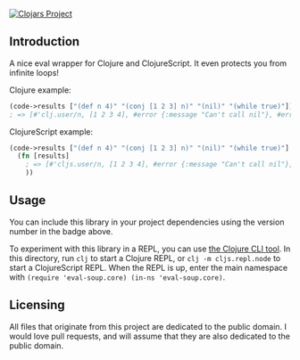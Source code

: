 [![Clojars Project](https://img.shields.io/clojars/v/eval-soup.svg)](https://clojars.org/eval-soup)

## Introduction

A nice eval wrapper for Clojure and ClojureScript. It even protects you from infinite loops!

Clojure example:

```clojure
(code->results ["(def n 4)" "(conj [1 2 3] n)" "(nil)" "(while true)"])
; => [#'clj.user/n, [1 2 3 4], #error {:message "Can't call nil"}, #error {:message "Execution timed out.”}]
```

ClojureScript example:

```clojure
(code->results ["(def n 4)" "(conj [1 2 3] n)" "(nil)" "(while true)"]
  (fn [results]
    ; => [#'cljs.user/n, [1 2 3 4], #error {:message "Can't call nil"}, #error {:message "Execution timed out."}]
    ))
```

## Usage

You can include this library in your project dependencies using the version number in the badge above.

To experiment with this library in a REPL, you can use [the Clojure CLI tool](https://clojure.org/guides/getting_started#_clojure_installer_and_cli_tools). In this directory, run `clj` to start a Clojure REPL, or `clj -m cljs.repl.node` to start a ClojureScript REPL. When the REPL is up, enter the main namespace with `(require 'eval-soup.core) (in-ns 'eval-soup.core)`.

## Licensing

All files that originate from this project are dedicated to the public domain. I would love pull requests, and will assume that they are also dedicated to the public domain.
